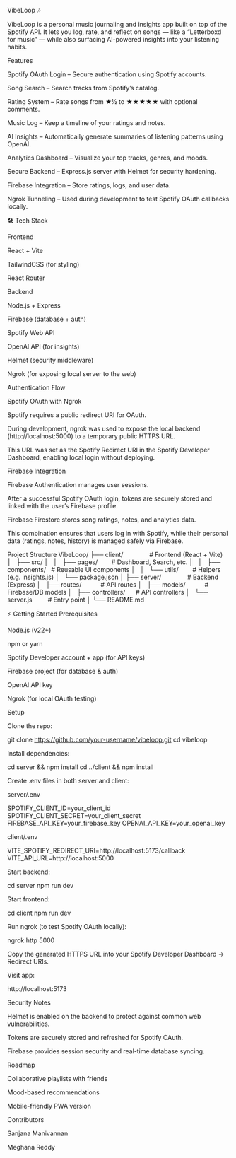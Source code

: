 VibeLoop 🎶

VibeLoop is a personal music journaling and insights app built on top of the Spotify API. It lets you log, rate, and reflect on songs — like a “Letterboxd for music” — while also surfacing AI-powered insights into your listening habits.

Features

Spotify OAuth Login – Secure authentication using Spotify accounts.

Song Search – Search tracks from Spotify’s catalog.

Rating System – Rate songs from ★½ to ★★★★★ with optional comments.

Music Log – Keep a timeline of your ratings and notes.

AI Insights – Automatically generate summaries of listening patterns using OpenAI.

Analytics Dashboard – Visualize your top tracks, genres, and moods.

Secure Backend – Express.js server with Helmet for security hardening.

Firebase Integration – Store ratings, logs, and user data.

Ngrok Tunneling – Used during development to test Spotify OAuth callbacks locally.

🛠️ Tech Stack

Frontend

React + Vite

TailwindCSS (for styling)

React Router

Backend

Node.js + Express

Firebase (database + auth)

Spotify Web API

OpenAI API (for insights)

Helmet (security middleware)

Ngrok (for exposing local server to the web)

Authentication Flow

Spotify OAuth with Ngrok

Spotify requires a public redirect URI for OAuth.

During development, ngrok was used to expose the local backend (http://localhost:5000) to a temporary public HTTPS URL.

This URL was set as the Spotify Redirect URI in the Spotify Developer Dashboard, enabling local login without deploying.

Firebase Integration

Firebase Authentication manages user sessions.

After a successful Spotify OAuth login, tokens are securely stored and linked with the user’s Firebase profile.

Firebase Firestore stores song ratings, notes, and analytics data.

This combination ensures that users log in with Spotify, while their personal data (ratings, notes, history) is managed safely via Firebase.

Project Structure
VibeLoop/
├── client/               # Frontend (React + Vite)
│   ├── src/
│   │   ├── pages/        # Dashboard, Search, etc.
│   │   ├── components/   # Reusable UI components
│   │   └── utils/        # Helpers (e.g. insights.js)
│   └── package.json
│
├── server/               # Backend (Express)
│   ├── routes/           # API routes
│   ├── models/           # Firebase/DB models
│   ├── controllers/      # API controllers
│   └── server.js         # Entry point
│
└── README.md

⚡ Getting Started
Prerequisites

Node.js (v22+)

npm or yarn

Spotify Developer account + app (for API keys)

Firebase project (for database & auth)

OpenAI API key

Ngrok (for local OAuth testing)

Setup

Clone the repo:

git clone https://github.com/your-username/vibeloop.git
cd vibeloop


Install dependencies:

cd server && npm install
cd ../client && npm install


Create .env files in both server and client:

server/.env

SPOTIFY_CLIENT_ID=your_client_id
SPOTIFY_CLIENT_SECRET=your_client_secret
FIREBASE_API_KEY=your_firebase_key
OPENAI_API_KEY=your_openai_key


client/.env

VITE_SPOTIFY_REDIRECT_URI=http://localhost:5173/callback
VITE_API_URL=http://localhost:5000


Start backend:

cd server
npm run dev


Start frontend:

cd client
npm run dev


Run ngrok (to test Spotify OAuth locally):

ngrok http 5000


Copy the generated HTTPS URL into your Spotify Developer Dashboard → Redirect URIs.

Visit app:

http://localhost:5173

Security Notes

Helmet is enabled on the backend to protect against common web vulnerabilities.

Tokens are securely stored and refreshed for Spotify OAuth.

Firebase provides session security and real-time database syncing.

Roadmap

 Collaborative playlists with friends

 Mood-based recommendations

 Mobile-friendly PWA version

Contributors

Sanjana Manivannan

Meghana Reddy
